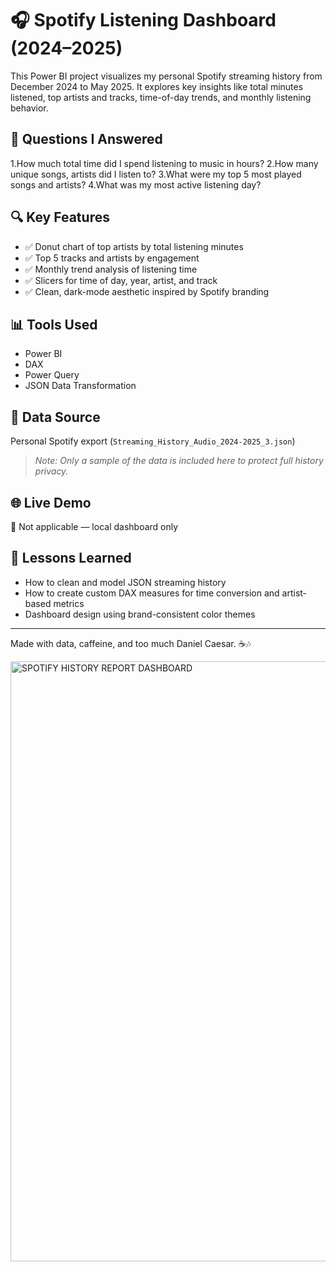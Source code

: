 # 🎧 Spotify Listening Dashboard (2024–2025)

This Power BI project visualizes my personal Spotify streaming history from December 2024 to May 2025. It explores key insights like total minutes listened, top artists and tracks, time-of-day trends, and monthly listening behavior.
## 💬 Questions I Answered
1.How much total time did I spend listening to music in hours?
2.How many unique songs, artists did I listen to?
3.What were my top 5 most played songs and artists?
4.What was my most active listening day?


## 🔍 Key Features
- ✅ Donut chart of top artists by total listening minutes
- ✅ Top 5 tracks and artists by engagement
- ✅ Monthly trend analysis of listening time
- ✅ Slicers for time of day, year, artist, and track
- ✅ Clean, dark-mode aesthetic inspired by Spotify branding

## 📊 Tools Used
- Power BI
- DAX
- Power Query
- JSON Data Transformation

## 📁 Data Source
Personal Spotify export (`Streaming_History_Audio_2024-2025_3.json`)

> *Note: Only a sample of the data is included here to protect full history privacy.*

## 🌐 Live Demo
🚧 Not applicable — local dashboard only

## 🧠 Lessons Learned
- How to clean and model JSON streaming history
- How to create custom DAX measures for time conversion and artist-based metrics
- Dashboard design using brand-consistent color themes

---



Made with data, caffeine, and too much Daniel Caesar. ☕🎶

<img width="960" alt="SPOTIFY HISTORY REPORT DASHBOARD" src="https://github.com/user-attachments/assets/660d8651-d8e4-4b1a-a4a9-688dc1b79040" />

